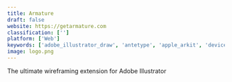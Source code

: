 ```yaml
---
title: Armature
draft: false 
website: https://getarmature.com
classification: ['']
platform: ['Web']
keywords: ['adobe_illustrator_draw', 'antetype', 'apple_arkit', 'device_mockups', 'facebook_ar_studio', 'laazy', 'layer_css', 'method_wireframe_kit', 'minty', 'mydraft.cc', 'one_stop_map', 'paaatterns', 'pixelmator_for_ipad', 'snapup', 'vectorscribe', 'vectorizer.io', 'viewports', 'webflow_flexbox_ui_builder', 'wireframe_deck_of_cards']
image: logo.png
---
```

The ultimate wireframing extension for Adobe Illustrator